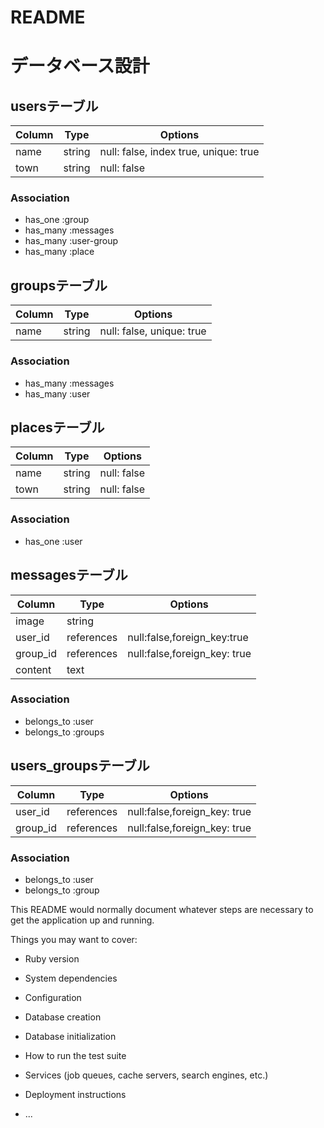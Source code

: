 # README

# データベース設計


## usersテーブル
|Column|Type|Options|
|------|----|-------|
|name|string|null: false, index true, unique: true|
|town|string|null: false|

### Association
- has_one :group
- has_many :messages
- has_many :user-group
- has_many :place


## groupsテーブル
|Column|Type|Options|
|------|----|-------|
|name|string|null: false, unique: true|
### Association
- has_many :messages
- has_many :user


## placesテーブル
|Column|Type|Options|
|------|----|-------|
|name|string|null: false|
|town|string|null: false|
### Association
- has_one :user


## messagesテーブル
|Column|Type|Options|
|------|----|-------|
|image|string| |
|user_id|references| null:false,foreign_key:true|
|group_id|references| null:false,foreign_key: true|
|content|text| |
### Association
- belongs_to :user
- belongs_to :groups

## users_groupsテーブル
|Column|Type|Options|
|------|----|-------|
|user_id|references| null:false,foreign_key: true|
|group_id|references| null:false,foreign_key: true|
### Association
- belongs_to :user
- belongs_to :group

This README would normally document whatever steps are necessary to get the
application up and running.

Things you may want to cover:

* Ruby version

* System dependencies

* Configuration

* Database creation

* Database initialization

* How to run the test suite

* Services (job queues, cache servers, search engines, etc.)

* Deployment instructions

* ...

